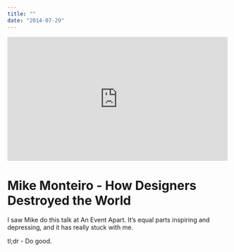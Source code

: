 ```yaml
---
title: ""
date: "2014-07-29"
---
```


<iframe src="https://player.vimeo.com/video/68470326?title=0&amp;byline=0&amp;portrait=0" width="500" height="281" frameborder="0" title="Webstock '13: Mike Monteiro - How Designers Destroyed the World" webkitallowfullscreen mozallowfullscreen="" allowfullscreen=""></iframe>

# Mike Monteiro - How Designers Destroyed the World

I saw Mike do this talk at An Event Apart. It’s equal parts inspiring and depressing, and it has really stuck with me.

tl;dr - Do good.
